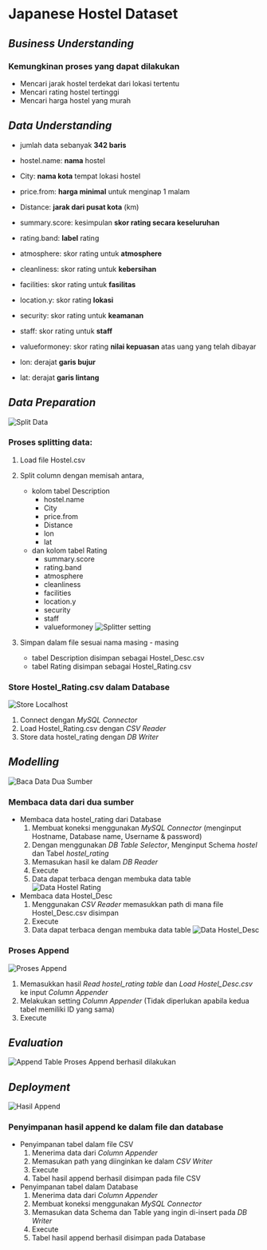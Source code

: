# **Japanese Hostel Dataset**

## _Business Understanding_

### Kemungkinan proses yang dapat dilakukan

- Mencari jarak hostel terdekat dari lokasi tertentu
- Mencari rating hostel tertinggi
- Mencari harga hostel yang murah

## _Data Understanding_

- jumlah data sebanyak **342 baris**

- hostel.name: **nama** hostel
- City: **nama kota** tempat lokasi hostel
- price.from: **harga minimal** untuk menginap 1 malam
- Distance: **jarak dari pusat kota** (km)
- summary.score: kesimpulan **skor rating secara keseluruhan**
- rating.band: **label** rating
- atmosphere: skor rating untuk **atmosphere**
- cleanliness: skor rating untuk **kebersihan**
- facilities: skor rating untuk **fasilitas**
- location.y: skor rating **lokasi**
- security: skor rating untuk **keamanan**
- staff: skor rating untuk **staff**
- valueformoney: skor rating **nilai kepuasan** atas uang yang telah dibayar
- lon: derajat **garis bujur**
- lat: derajat **garis lintang**

## _Data Preparation_
![Split Data](https://github.com/DJahvoe/ETL-menggunakan-KNIME/blob/master/screenshot/Splitting%20Data.jpg)
### Proses splitting data:
1. Load file Hostel.csv
2. Split column dengan memisah antara,

   - kolom tabel Description
     - hostel.name
     - City
     - price.from
     - Distance
     - lon
     - lat
   - dan kolom tabel Rating
     - summary.score
     - rating.band
     - atmosphere
     - cleanliness
     - facilities
     - location.y
     - security
     - staff
     - valueformoney
![Splitter setting](https://github.com/DJahvoe/ETL-menggunakan-KNIME/blob/master/screenshot/Column%20Splitter.jpg)
3. Simpan dalam file sesuai nama masing - masing
   - tabel Description disimpan sebagai Hostel_Desc.csv
   - tabel Rating disimpan sebagai Hostel_Rating.csv

### Store Hostel_Rating.csv dalam Database
![Store Localhost](https://github.com/DJahvoe/ETL-menggunakan-KNIME/blob/master/screenshot/Store%20Hostel_Rating%20to%20localhost_2.jpg)
1. Connect dengan _MySQL Connector_
2. Load Hostel_Rating.csv dengan _CSV Reader_
3. Store data hostel_rating dengan _DB Writer_
## _Modelling_
![Baca Data Dua Sumber](https://github.com/DJahvoe/ETL-menggunakan-KNIME/blob/master/screenshot/Membaca%20data%20dari%20dua%20sumber.jpg)
### Membaca data dari dua sumber

- Membaca data hostel_rating dari Database
  1. Membuat koneksi menggunakan _MySQL Connector_ (menginput Hostname, Database name, Username & password)
  2. Dengan menggunakan _DB Table Selector_, Menginput Schema _hostel_ dan Tabel _hostel_rating_
  3. Memasukan hasil ke dalam _DB Reader_
  4. Execute
  5. Data dapat terbaca dengan membuka data table
  ![Data Hostel Rating](https://github.com/DJahvoe/ETL-menggunakan-KNIME/blob/master/screenshot/hostel_rating%20table.jpg)
- Membaca data Hostel_Desc
  1. Menggunakan _CSV Reader_ memasukkan path di mana file Hostel_Desc.csv disimpan
  2. Execute
  3. Data dapat terbaca dengan membuka data table
  ![Data Hostel_Desc](https://github.com/DJahvoe/ETL-menggunakan-KNIME/blob/master/screenshot/hostel_desc%20table.jpg)

### Proses Append
![Proses Append](https://github.com/DJahvoe/ETL-menggunakan-KNIME/blob/master/screenshot/Append%20Dataset_2.jpg)
1. Memasukkan hasil _Read hostel_rating table_ dan _Load Hostel_Desc.csv_ ke input _Column Appender_
2. Melakukan setting _Column Appender_ (Tidak diperlukan apabila kedua tabel memiliki ID yang sama)
3. Execute

## _Evaluation_
![Append Table](https://github.com/DJahvoe/ETL-menggunakan-KNIME/blob/master/screenshot/appended%20table.jpg)
Proses Append berhasil dilakukan

## _Deployment_
![Hasil Append](https://github.com/DJahvoe/ETL-menggunakan-KNIME/blob/master/screenshot/Save%20data%20to%20localfile%20and%20database_2.jpg)
### Penyimpanan hasil append ke dalam file dan database

- Penyimpanan tabel dalam file CSV
  1. Menerima data dari _Column Appender_
  2. Memasukan path yang diinginkan ke dalam _CSV Writer_
  3. Execute
  4. Tabel hasil append berhasil disimpan pada file CSV
- Penyimpanan tabel dalam Database
  1. Menerima data dari _Column Appender_
  2. Membuat koneksi menggunakan _MySQL Connector_
  3. Memasukan data Schema dan Table yang ingin di-insert pada _DB Writer_
  4. Execute
  5. Tabel hasil append berhasil disimpan pada Database
